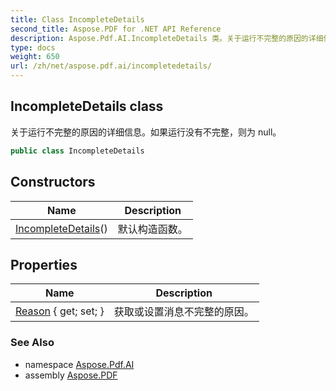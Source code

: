 ```yaml
---
title: Class IncompleteDetails
second_title: Aspose.PDF for .NET API Reference
description: Aspose.Pdf.AI.IncompleteDetails 类。关于运行不完整的原因的详细信息。如果运行没有不完整，则为 null
type: docs
weight: 650
url: /zh/net/aspose.pdf.ai/incompletedetails/
---
```

## IncompleteDetails class

关于运行不完整的原因的详细信息。如果运行没有不完整，则为 null。

```csharp
public class IncompleteDetails
```

## Constructors

| Name | Description |
| --- | --- |
| [IncompleteDetails](incompletedetails/)() | 默认构造函数。 |

## Properties

| Name | Description |
| --- | --- |
| [Reason](../../aspose.pdf.ai/incompletedetails/reason/) { get; set; } | 获取或设置消息不完整的原因。 |

### See Also

* namespace [Aspose.Pdf.AI](../../aspose.pdf.ai/)
* assembly [Aspose.PDF](../../)